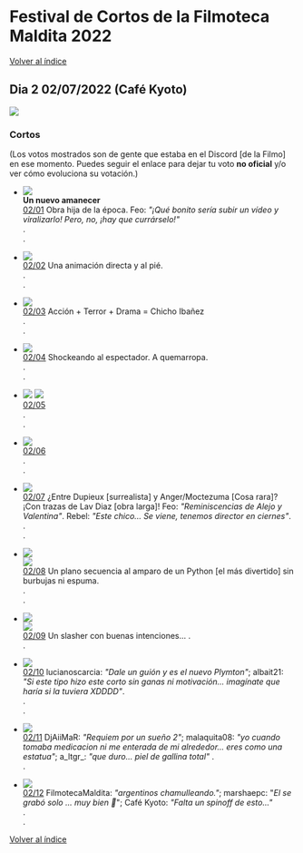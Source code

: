 # Festival de Cortos de la Filmoteca Maldita 2022
[Volver al índice](../festi.md)

## Dia 2 02/07/2022 (Café Kyoto)
![](dia.png)

### Cortos

(Los votos mostrados son de gente que estaba en el Discord [de la Filmo] en ese momento. Puedes seguir el enlace para dejar tu voto **no oficial** y/o ver cómo evoluciona su votación.)


- ![](01.png)  
**Un nuevo amanecer**  
[02/01](https://discord.com/channels/739208143523020841/769436011981570068/992523660462141590) Obra hija de la época. Feo: *"¡Qué bonito sería subir un vídeo y viralizarlo! Pero, no, ¡hay que currárselo!"*  
.  
.  
- ![](02.png)  
[02/02](https://discord.com/channels/739208143523020841/769436011981570068/992526667354492938) Una animación directa y al pié.  
.  
.  
- ![](03.png)  
[02/03](https://discord.com/channels/739208143523020841/769436011981570068/992528109024846004) Acción + Terror + Drama = Chicho Ibañez  
.  
.  

- ![](04.png)  
[02/04](https://discord.com/channels/739208143523020841/769436011981570068/992530585862017064) Shockeando al espectador. A quemarropa.  
.  
.  
- ![](05.png)
![](05a.png)  
[02/05](https://discord.com/channels/739208143523020841/769436011981570068/992532401731407872)  
.  
.  
- ![](06.png)  
[02/06](https://discord.com/channels/739208143523020841/769436011981570068/992535423614197840)  
.   
.  
- ![](07.png)  
[02/07](https://discord.com/channels/739208143523020841/769436011981570068/992536317051277342) ¿Entre Dupieux [surrealista] y Anger/Moctezuma [Cosa rara]? ¡Con trazas de Lav Diaz [obra larga]! Feo: *"Reminiscencias de Alejo y Valentina"*. Rebel: *"Este chico... Se viene, tenemos director en ciernes"*.  
.  
.  
- ![](08.png)  
![](08a.png)  
[02/08](https://discord.com/channels/739208143523020841/769436011981570068/992539389563519036) Un plano secuencia al amparo de un Python [el más divertido] sin burbujas ni espuma.  
.  
.  
- ![](09.png)  
![](09a.png)  
[02/09](https://discord.com/channels/739208143523020841/769436011981570068/992541089103872100) Un slasher con buenas intenciones...
.  
.  
- ![](10.png)  
[02/10](https://discord.com/channels/739208143523020841/769436011981570068/992543725093916682) lucianoscarcia: *"Dale un guión y es el nuevo Plymton"*; albait21: *"Si este tipo hizo este corto sin ganas ni motivación... imagínate que haría si la tuviera XDDDD"*.  
.  
.  
- ![](11.png)  
[02/11](https://discord.com/channels/739208143523020841/769436011981570068/992546048599916596) DjAiiMaR: *"Requiem por un sueño 2"*; 
malaquita08: *"yo cuando tomaba medicacion ni me enterada de mi alrededor... eres como una estatua"*; a_ltgr_: *"que duro... piel de gallina total"*
.  
.  
- ![](12.png)  
[02/12](https://discord.com/channels/739208143523020841/769436011981570068/992548283861962845) FilmotecaMaldita: *"argentinos chamulleando."*; marshaepc: "*El se grabó solo ... muy bien 🤗*"; Café Kyoto: *"Falta un spinoff de esto..."*  
.  
.  

[Volver al índice](../festi.md)